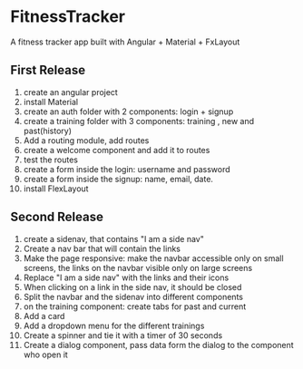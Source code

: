 # FitnessTracker

A fitness tracker app built with Angular + Material + FxLayout
## First Release
1. create an angular project 
2. install Material
3. create an auth folder with 2 components: login + signup
4. create a training folder with 3 components: training , new and past(history)
5. Add a routing module, add routes
6. create a welcome component and add it to routes
7. test the routes
8. create a form inside the login: username and password
9. create a form inside the signup: name, email, date.
10. install FlexLayout



## Second Release
1. create a sidenav, that contains "I am a side nav" 
2. Create a nav bar that will contain the links
3. Make the page responsive:
make the navbar accessible only on small screens, 
the links on the navbar visible only on large screens
4. Replace "I am a side nav" with the links and their icons
5. When clicking on a link in the side nav, it should be closed
6. Split the navbar and the sidenav into different components
7. on the training component: create tabs for past and current
8. Add a card
9. Add a dropdown menu for the different trainings
10. Create a spinner and tie it with a timer of 30 seconds
11. Create a dialog component, pass data form the dialog to the component who open it

